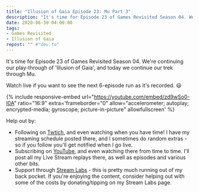 ```yaml
---
title: "Illusion of Gaia Episode 23: Mu Part 3"
description: "It's time for Episode 23 of Games Revisited Season 04. We're continuing our play-through of 'Illusion of Gaia', and today we continue our trek through Mu."
date: 2020-06-30 04:00:00
tags:
- Games Revisited
- Illusion of Gaia
repost: "" #"dev.to"
---
```


It's time for Episode 23 of Games Revisited Season 04. We're continuing our play-through of 'Illusion of Gaia', and today we continue our trek through Mu.

Watch live if you want to see the next 6-episode run as it's recorded. :smiley:
<!--more-->

{% include responsive-embed url="https://youtube.com/embed/zd9wSo0-I0A" ratio="16:9" extra='frameborder="0" allow="accelerometer; autoplay; encrypted-media; gyroscope; picture-in-picture" allowfullscreen' %}

Help out by:
 * Following on [Twtich](https://twitch.tv/AnonJr_Live), and even watching when you have time! I have my streaming schedule posted there, and I sometimes do random extras - so if you follow you'll get notified when I go live.
 * Subscribing on [YouTube](http://www.youtube.com/channel/UCXafqhKHbkSUIrq0LAuu0tw), and even watching there from time to time. I'll post all my Live Stream replays there, as well as episodes and various other bits.
 * Support through [Stream Labs](https://streamlabs.com/anonjr_live) - this is pretty much running out of my back pocket. If you're enjoying the content, consider helping out with some of the costs by donating/tipping on my Stream Labs page.